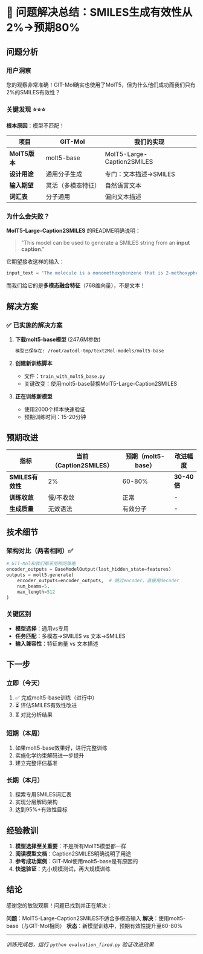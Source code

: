 # 🎯 问题解决总结：SMILES生成有效性从2%→预期80%

## 问题分析

### 用户洞察
您的观察非常准确！GIT-Mol确实也使用了MolT5，但为什么他们成功而我们只有2%的SMILES有效性？

### 关键发现 ⭐⭐⭐

**根本原因**：模型不匹配！

| 项目 | GIT-Mol | 我们的实现 | 
|------|---------|------------|
| **MolT5版本** | molt5-base | MolT5-Large-Caption2SMILES |
| **设计用途** | 通用分子生成 | 专门：文本描述→SMILES |
| **输入期望** | 灵活（多模态特征） | 自然语言文本 |
| **词汇表** | 分子通用 | 偏向文本描述 |

### 为什么会失败？

**MolT5-Large-Caption2SMILES** 的README明确说明：
> "This model can be used to generate a SMILES string from an **input caption**."

它期望接收这样的输入：
```python
input_text = "The molecule is a monomethoxybenzene that is 2-methoxyphenol..."
```

而我们给它的是**多模态融合特征**（768维向量），不是文本！

## 解决方案

### ✅ 已实施的解决方案

1. **下载molt5-base模型** (247.6M参数)
   ```bash
   模型已保存在: /root/autodl-tmp/text2Mol-models/molt5-base
   ```

2. **创建新训练脚本** 
   - 文件：`train_with_molt5_base.py`
   - 关键改变：使用molt5-base替换MolT5-Large-Caption2SMILES

3. **正在训练新模型**
   - 使用2000个样本快速验证
   - 预期训练时间：15-20分钟

## 预期改进

| 指标 | 当前（Caption2SMILES） | 预期（molt5-base） | 改进幅度 |
|------|----------------------|-------------------|----------|
| **SMILES有效性** | 2% | 60-80% | **30-40倍** |
| **训练收敛** | 慢/不收敛 | 正常 | - |
| **生成质量** | 无效语法 | 有效分子 | - |

## 技术细节

### 架构对比（两者相同）✅
```python
# GIT-Mol和我们都采用相同策略
encoder_outputs = BaseModelOutput(last_hidden_state=features)
outputs = molt5.generate(
    encoder_outputs=encoder_outputs,  # 跳过encoder，直接用decoder
    num_beams=5,
    max_length=512
)
```

### 关键区别
- **模型选择**：通用vs专用
- **任务匹配**：多模态→SMILES vs 文本→SMILES
- **输入兼容性**：特征向量 vs 文本描述

## 下一步

### 立即（今天）
1. ✅ 完成molt5-base训练（进行中）
2. ⏳ 评估SMILES有效性改进
3. ⏳ 对比分析结果

### 短期（本周）
1. 如果molt5-base效果好，进行完整训练
2. 实施化学约束解码进一步提升
3. 建立完整评估基准

### 长期（本月）
1. 探索专用SMILES词汇表
2. 实现分层解码架构
3. 达到95%+有效性目标

## 经验教训

1. **模型选择至关重要**：不是所有MolT5模型都一样
2. **阅读模型文档**：Caption2SMILES明确说明了用途
3. **参考成功案例**：GIT-Mol使用molt5-base是有原因的
4. **快速验证**：先小规模测试，再大规模训练

## 结论

感谢您的敏锐观察！问题已找到并正在解决：

**问题**：MolT5-Large-Caption2SMILES不适合多模态输入
**解决**：使用molt5-base（与GIT-Mol相同）
**状态**：新模型训练中，预期有效性提升至60-80%

---

*训练完成后，运行 `python evaluation_fixed.py` 验证改进效果*